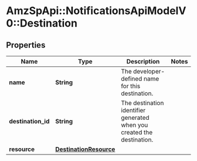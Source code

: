 # AmzSpApi::NotificationsApiModelV0::Destination

## Properties
Name | Type | Description | Notes
------------ | ------------- | ------------- | -------------
**name** | **String** | The developer-defined name for this destination. | 
**destination_id** | **String** | The destination identifier generated when you created the destination. | 
**resource** | [**DestinationResource**](DestinationResource.md) |  | 

